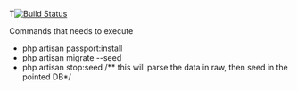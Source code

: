 T[![Build Status](https://travis-ci.com/napoleon101392/acme.svg?branch=master)](https://travis-ci.com/napoleon101392/acme)

Commands that needs to execute
 - php artisan passport:install
 - php artisan migrate --seed
 - php artisan stop:seed  /** this will parse the data in raw, then seed in the pointed DB*/
